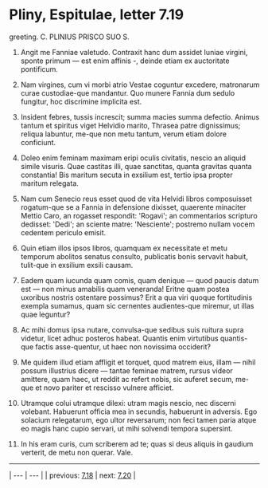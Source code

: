# Pliny, Espitulae, letter 7.19

greeting. C. PLINIUS PRISCO SUO S.



1. Angit me Fanniae valetudo. Contraxit hanc dum assidet Iuniae virgini, sponte primum — est enim affinis -, deinde etiam ex auctoritate pontificum.



2. Nam virgines, cum vi morbi atrio Vestae coguntur excedere, matronarum curae custodiae-que mandantur. Quo munere Fannia dum sedulo fungitur, hoc discrimine implicita est.



3. Insident febres, tussis increscit; summa macies summa defectio. Animus tantum et spiritus viget Helvidio marito, Thrasea patre dignissimus; reliqua labuntur, me-que non metu tantum, verum etiam dolore conficiunt.



4. Doleo enim feminam maximam eripi oculis civitatis, nescio an aliquid simile visuris. Quae castitas illi, quae sanctitas, quanta gravitas quanta constantia! Bis maritum secuta in exsilium est, tertio ipsa propter maritum relegata.



5. Nam cum Senecio reus esset quod de vita Helvidi libros composuisset rogatum-que se a Fannia in defensione dixisset, quaerente minaciter Mettio Caro, an rogasset respondit: 'Rogavi'; an commentarios scripturo dedisset: 'Dedi'; an sciente matre: 'Nesciente'; postremo nullam vocem cedentem periculo emisit.



6. Quin etiam illos ipsos libros, quamquam ex necessitate et metu temporum abolitos senatus consulto, publicatis bonis servavit habuit, tulit-que in exsilium exsili causam.



7. Eadem quam iucunda quam comis, quam denique — quod paucis datum est — non minus amabilis quam veneranda! Eritne quam postea uxoribus nostris ostentare possimus? Erit a qua viri quoque fortitudinis exempla sumamus, quam sic cernentes audientes-que miremur, ut illas quae leguntur?



8. Ac mihi domus ipsa nutare, convulsa-que sedibus suis ruitura supra videtur, licet adhuc posteros habeat. Quantis enim virtutibus quantis-que factis asse-quentur, ut haec non novissima occiderit?



9. Me quidem illud etiam affligit et torquet, quod matrem eius, illam — nihil possum illustrius dicere — tantae feminae matrem, rursus videor amittere, quam haec, ut reddit ac refert nobis, sic auferet secum, me-que et novo pariter et rescisso vulnere afficiet.



10. Utramque colui utramque dilexi: utram magis nescio, nec discerni volebant. Habuerunt officia mea in secundis, habuerunt in adversis. Ego solacium relegatarum, ego ultor reversarum; non feci tamen paria atque eo magis hanc cupio servari, ut mihi solvendi tempora supersint.



11. In his eram curis, cum scriberem ad te; quas si deus aliquis in gaudium verterit, de metu non querar. Vale.



---

| --- | --- |
| previous: [7.18](../7.18/) | next: [7.20](../7.20/) |